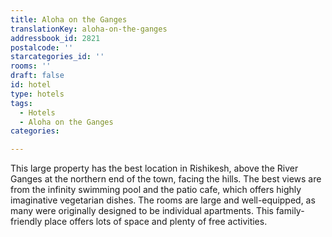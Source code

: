 ```yaml
---
title: Aloha on the Ganges
translationKey: aloha-on-the-ganges
addressbook_id: 2821
postalcode: ''
starcategories_id: ''
rooms: ''
draft: false
id: hotel
type: hotels
tags:
  - Hotels
  - Aloha on the Ganges
categories:

---
```

This large property has the best location in Rishikesh, above the River Ganges at the northern end of the town, facing the hills. The best views are from the infinity swimming pool and the patio cafe, which offers highly imaginative vegetarian dishes. The rooms are large and well-equipped, as many were originally designed to be individual apartments. This family-friendly place offers lots of space and plenty of free activities. 